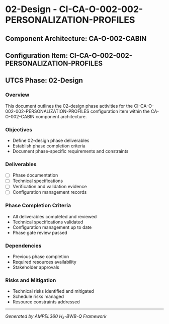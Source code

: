 # 02-Design - CI-CA-O-002-002-PERSONALIZATION-PROFILES

## Component Architecture: CA-O-002-CABIN
## Configuration Item: CI-CA-O-002-002-PERSONALIZATION-PROFILES
## UTCS Phase: 02-Design

### Overview
This document outlines the 02-design phase activities for the CI-CA-O-002-002-PERSONALIZATION-PROFILES configuration item within the CA-O-002-CABIN component architecture.

### Objectives
- Define 02-design phase deliverables
- Establish phase completion criteria
- Document phase-specific requirements and constraints

### Deliverables
- [ ] Phase documentation
- [ ] Technical specifications
- [ ] Verification and validation evidence
- [ ] Configuration management records

### Phase Completion Criteria
- All deliverables completed and reviewed
- Technical specifications validated
- Configuration management up to date
- Phase gate review passed

### Dependencies
- Previous phase completion
- Required resources availability
- Stakeholder approvals

### Risks and Mitigation
- Technical risks identified and mitigated
- Schedule risks managed
- Resource constraints addressed

---
*Generated by AMPEL360 H₂-BWB-Q Framework*
